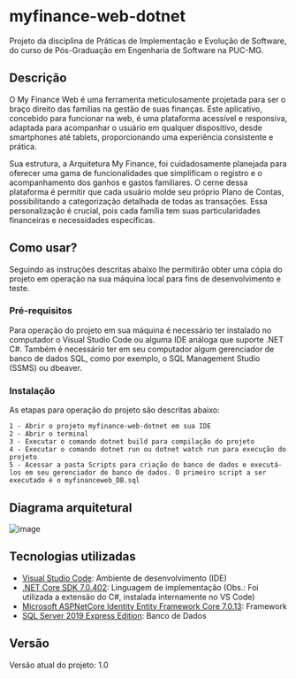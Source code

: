 # myfinance-web-dotnet
Projeto da disciplina de Práticas de Implementação e Evolução de Software, do curso de Pós-Graduação em Engenharia de Software na PUC-MG.


## Descrição

O My Finance Web é uma ferramenta meticulosamente projetada para ser o braço direito das famílias na gestão de suas finanças. Este aplicativo, concebido para funcionar na web, é uma plataforma acessível e responsiva, adaptada para acompanhar o usuário em qualquer dispositivo, desde smartphones até tablets, proporcionando uma experiência consistente e prática.

Sua estrutura, a Arquitetura My Finance, foi cuidadosamente planejada para oferecer uma gama de funcionalidades que simplificam o registro e o acompanhamento dos ganhos e gastos familiares. O cerne dessa plataforma é permitir que cada usuário molde seu próprio Plano de Contas, possibilitando a categorização detalhada de todas as transações. Essa personalização é crucial, pois cada família tem suas particularidades financeiras e necessidades específicas.

## Como usar?

Seguindo as instruções descritas abaixo lhe permitirão obter uma cópia do projeto em operação na sua máquina local para fins de desenvolvimento e teste.


### Pré-requisitos

Para operação do projeto em sua máquina é necessário ter instalado no computador o  Visual Studio Code ou alguma IDE análoga que suporte .NET C#. Também é necessário ter em seu computador algum gerenciador de banco de dados SQL, como por exemplo, o SQL Management Studio (SSMS) ou dbeaver.

### Instalação

As etapas para operação do projeto são descritas abaixo:

```
1 - Abrir o projeto myfinance-web-dotnet em sua IDE
2 - Abrir o terminal
3 - Executar o comando dotnet build para compilação do projeto
4 - Executar o comando dotnet run ou dotnet watch run para execução do projeto
5 - Acessar a pasta Scripts para criação do banco de dados e executá-los em seu gerenciador de banco de dados. O primeiro script a ser executado é o myfinanceweb_DB.sql
```

## Diagrama arquitetural

![image](https://github.com/Narianapereira/myfinance-web-dotnet/blob/main/architecture.jpeg)


## Tecnologias utilizadas

* [Visual Studio Code](https://code.visualstudio.com/download): Ambiente de desenvolvimento (IDE)
* [.NET Core SDK 7.0.402](https://dotnet.microsoft.com/en-us/download): Linguagem de implementação (Obs.: Foi utilizada a extensão do C#, instalada internamente no VS Code)
* [Microsoft ASPNetCore Identity Entity Framework Core 7.0.13](https://www.nuget.org/packages/Microsoft.AspNetCore.Identity.EntityFrameworkCore): Framework
* [SQL Server 2019 Express Edition](https://www.microsoft.com/pt-br/sql-server/sql-server-downloads): Banco de Dados


## Versão

Versão atual do projeto: 1.0 
